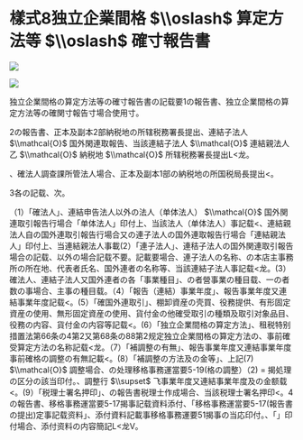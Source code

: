 # 樣式8独立企業間格 $\\oslash$ 算定方法等 $\\oslash$ 確寸報告書

![](https://www.nta.go.jp/tmp/b094e482-680a-47b6-b48a-af55614ab1c1/images/7f098af183476409ceb79ede0fd9eff070c4ff7b573edeed0aa5316540035242.jpg)

![](https://www.nta.go.jp/tmp/b094e482-680a-47b6-b48a-af55614ab1c1/images/c21040db64ee2be5b4893c2eebd257e7169fdbceda7af3de7cd198b3ebac6981.jpg)

独立企業間格の算定方法等の確寸報告書の記载要1の報告書、独立企業間格の算定方法等の確関寸報告寸場合使用寸。

2の報告書、正本及副本2部納税地の所辖税務署長提出、連結子法人 $\\mathcal{O}$ 国外閑連取報告、当該連結子法人 $\\mathcal{O}$ 連結親法人乙 $\\mathcal{O}$ 納税地 $\\mathcal{O}$ 所辖税務署長提出L<龙。

、確法人調查課所管法人場合、正本及副本1部の納税地の所国税局長提出<。

3各の記载、次。

（1）「確法人」、連結申告法人以外の法人（单体法人） $\\mathcal{O}$ 国外関連取引報告行場合「单体法人」印付上、当該法人（单体法人）事記载<、連結親法人自の国外連取引報告行場合又の連子法人の国外連取報告行場合「連結親法人」印付上、当連結親法人事載(2）「連子法人」、連秸子法人の国外関連取引報告場合の記载、以外の場合記载不要。記載要場合、連子法人の名称、の本店主事務所の所在地、代表者氏名、国外連者の名称等、当該連結子法人事記载<龙。(3）確法人、連結子法人又国外連者の各「事業種目」、の者營事業の種目载、一の者数の事場合、主事の種目载。（4）「報告（連結）事業年度」、報告事業年度又連結事業年度記载<。(5）「確国外連取引」、棚卸資産の壳買、役務提供、有形固定資産の使用、無形固定資産の使用、貨付金の他確受取引の種類及取引对象品目、役務の内容、貨付金の内容等記载<。(6）「独立企業間格の算定方法」、租税特别措置法第66条の4第2又第68条の88第2规定独立企業間格の算定方法の、事前確受算定方法の名称記载<龙。（7）「補調整の有無」、報告事業年度又連結事業年度事前確格の調整の有無記載<。(8）「補調整の方法及の金等」、上記(7) $\\mathcal{O}$ 調整場合、の处理移格事務運當要5-19(格の調整）（2) $=$ 揭処理の区分の該当印付。、調整行 $\\supset$ 飞事業年度又連結事業年度及の金额载<。(9）「税理士署名押印」、の報告書税理士作成場合、当該税理士署名押印<。4の報告書、移格事務運當要5-17揭事記载資料添付、「移格事務運當要5-17(報告書の提出)定事記载资料」、添付資料記載事移格事務運要51揭事の当応印付。、「」印付場合、添付资料の内容簡記L<龙V。